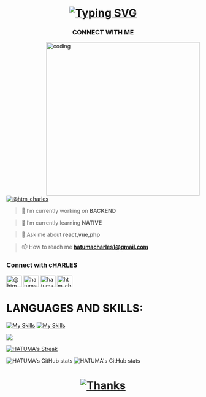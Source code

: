 <h1></h1>
<h1 align="center">
 <a href="https://git.io/typing-svg"><img src="https://readme-typing-svg.demolab.com?font=Fira+Code&pause=1000&random=false&width=435&lines=Hi+%F0%9F%91%8B%2C+I'm+Charles+HATUMA;Hi+%F0%9F%91%8B%2C+I'm++a+software+engineer+%F0%9F%91%A8%E2%80%8D%F0%9F%92%BB;Hi+%F0%9F%91%8B%2C+I'm++designer+%F0%9F%A7%91%E2%80%8D%F0%9F%8E%A8;Hi+%F0%9F%91%8B%2C+I'm++a+game+developer+%F0%9F%8E%AE;Connect+with+me" alt="Typing SVG" /></a>
</h1>
<h3 align="center">CONNECT WITH  ME</h3>

<img align="right" alt="coding" width="400" src="https://i.pinimg.com/originals/81/17/8b/81178b47a8598f0c81c4799f2cdd4057.gif">


<p align="left"> <a href="https://www.instagram.com/htm_cha_le/" target="blank">
 <img src="https://img.shields.io/twitter/follow/htm_charles?logo=twitter&style=for-the-badge" alt="@htm_charles" /></a> </p>

>🔭 I’m currently working on **BACKEND**

>🌱 I’m currently learning **NATIVE**


>💬 Ask me about **react,vue,php**

>📫 How to reach me **hatumacharles1@gmail.com** 

<h3 align="left">Connect with cHARLES</h3>
<p align="left">
<a href="https://twitter.com/htm_charles" target="blank"><img align="center" src="https://raw.githubusercontent.com/rahuldkjain/github-profile-readme-generator/master/src/images/icons/Social/twitter.svg" alt="@htm_charles" height="30" width="40" /></a>
<a href="https://linkedin.com/in/hatuma charles" target="blank"><img align="center" src="https://raw.githubusercontent.com/rahuldkjain/github-profile-readme-generator/master/src/images/icons/Social/linked-in-alt.svg" alt="hatuma charles" height="30" width="40" /></a>
<a href="https://fb.com/hatuma charles" target="blank"><img align="center" src="https://raw.githubusercontent.com/rahuldkjain/github-profile-readme-generator/master/src/images/icons/Social/facebook.svg" alt="hatuma charles" height="30" width="40" /></a>
<a href="https://instagram.com/htm_cha_le" target="blank"><img align="center" src="https://raw.githubusercontent.com/rahuldkjain/github-profile-readme-generator/master/src/images/icons/Social/instagram.svg" alt="htm_cha_le" height="30" width="40" /></a>
</p>
<h1 align="left">LANGUAGES AND SKILLS:</h1>

[![My Skills](https://skillicons.dev/icons?i=aws,gcp,azure,react,vue,flutter&perline=3)](https://skillicons.dev)
[![My Skills](https://skillicons.dev/icons?i=java,kotlin,nodejs,figma&theme=light)](https://skillicons.dev)
<p>
  <a href="https://skillicons.dev">
    <img src="https://skillicons.dev/icons?i=git,kubernetes,docker,c,vim" />
  </a>
</p>

[![HATUMA's Streak](https://streak-stats.demolab.com/?user=htmcharles&theme=dark)](https://git.io/streak-stats)


![HATUMA's GitHub stats](https://github-readme-stats.vercel.app/api?username=htmcharles&show=reviews,discussions_started,discussions_answered,prs_merged,prs_merged_percentage&theme=dark)
![HATUMA's GitHub stats](https://github-readme-stats.vercel.app/api/top-langs/?username=htmcharles&theme=dark&hide=langs-count)
<h1></h1>
<h1 align="center">
 
[![Thanks](https://readme-typing-svg.demolab.com?font=Fira+Code&pause=1000&random=false&width=435&lines=Thank+you+for+connecting+with+Charles+;Connect+with+Charles)](https://git.io/typing-svg)
</h1>
